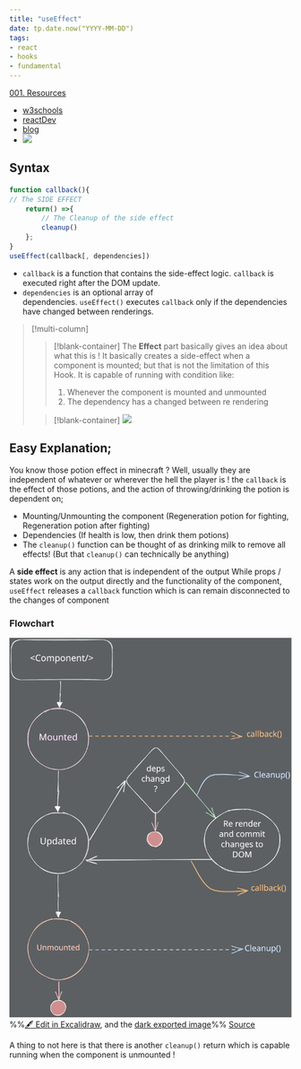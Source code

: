 ```yaml
---
title: "useEffect"
date: tp.date.now("YYYY-MM-DD")
tags:
- react
- hooks
- fundamental
---
```

[001. Resources](notes/5.Resources/001.%20Resources.md)
- [w3schools](https://www.w3schools.com/react/react_useeffect.asp)
- [reactDev](https://react.dev/reference/react/useEffect)
- [blog](https://dmitripavlutin.com/react-useeffect-explanation/)
- ![](https://www.youtube.com/watch?v=0ZJgIjIuY7U)
## Syntax
```js
function callback(){
// The SIDE EFFECT
	return() =>{
		// The Cleanup of the side effect
		cleanup()
	};
}
useEffect(callback[, dependencies])
```

- `callback` is a function that contains the side-effect logic. `callback` is executed right after the DOM update.
- `dependencies` is an optional array of dependencies. `useEffect()` executes `callback` only if the dependencies have changed between renderings.

>[!multi-column]
>>[!blank-container]
>>The **Effect** part basically gives an idea about what this is ! It basically creates a side-effect when a component is mounted; but that is not the limitation of this Hook. It is capable of running with condition like:
>>1. Whenever the component is mounted and unmounted
>>2. The dependency has a changed between re rendering
>
>>[!blank-container]
>>![](notes/3.ReactJS/Fundamentals/attachments/07063bf82fd4717b63fce29e0001b5c6%203.gif ) 
## Easy Explanation;
You know those potion effect in minecraft ? 
Well, usually they are independent of whatever or wherever the hell the player is ! 
the `callback` is the effect of those potions, and the action of throwing/drinking the potion is dependent on;
- Mounting/Unmounting the component (Regeneration potion for fighting, Regeneration potion after fighting)
- Dependencies (If health is low, then drink them potions)
- The `cleanup()` function can be thought of as drinking milk to remove all effects! (But that `cleanup()` can technically be anything)



A **side effect** is any action that is independent of the output
While props / states work on the output directly and the functionality of the component, `useEffect` releases a `callback` function which is can remain disconnected to the changes of component

### Flowchart
![](notes/3.ReactJS/Fundamentals/attachments/useEffect%202023-07-29%2002.05.22.excalidraw.svg)
%%[🖋 Edit in Excalidraw](notes/3.ReactJS/Fundamentals/attachments/useEffect%202023-07-29%2002.05.22.excalidraw.md), and the [dark exported image](notes/3.ReactJS/Fundamentals/attachments/useEffect%202023-07-29%2002.05.22.excalidraw.dark.svg)%%
[Source](https://dmitripavlutin.com/d0532a1ba251b6730f64aff0a02b0925/react-useeffect-hook-cleanup.svg)

A thing to not here is that there is another `cleanup()` return which is capable running when the component is unmounted !